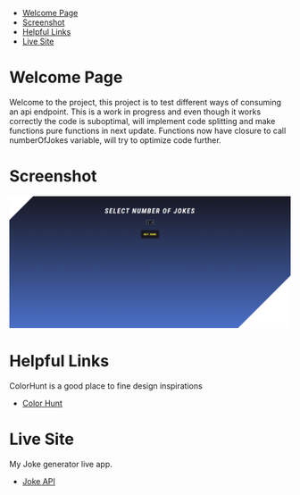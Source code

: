 - [Welcome Page](#Welcome_Page)
- [Screenshot](#Screenshot)
- [Helpful Links](#Helpful_Links)
- [Live Site](#Live_Site)

# Welcome Page
Welcome to the project, this project is to test different ways of consuming an api endpoint. This is a work in progress and even though it works correctly the code is suboptimal, will implement code splitting and make functions pure functions in next update. Functions now have closure to call numberOfJokes variable, will try to optimize code further.

# Screenshot
![Screenshot](./src/Joke%20API%20Layout%20Design.PNG)


# Helpful Links
ColorHunt is a good place to fine design inspirations
- [Color Hunt](https://https://colorhunt.co/)

# Live Site
My Joke generator live app.
- [Joke API](https://roaring-heliotrope-f6ec4c.netlify.app)